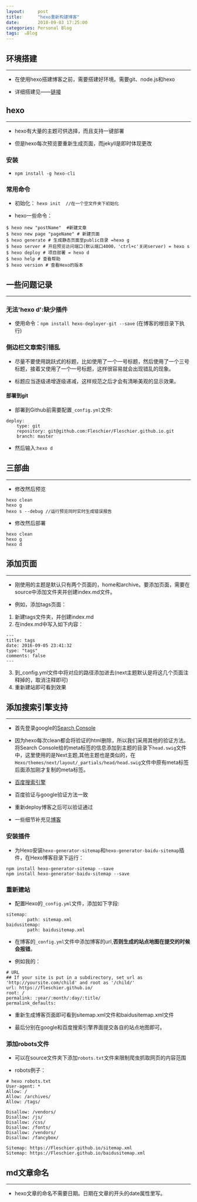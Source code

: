 ```yaml
---
layout:     post
title:      "hexo重新构建博客"
date:       2018-09-03 17:25:00
categories: Personal Blog
tags:  ๑Blog
---
```


## 环境搭建
---

- 在使用hexo搭建博客之前，需要搭建好环境。需要git、node.js和hexo

- 详细搭建见——[链接](https://neveryu.github.io/2016/09/03/hexo-next-one/)

## hexo
---

- hexo有大量的主题可供选择，而且支持一键部署

- 但是hexo每次预览要重新生成页面，而jekyll是即时体现更改

### 安装

- `npm install -g hexo-cli`

### 常用命令

- 初始化： `hexo init  //在一个空文件夹下初始化`

- hexo一些命令：
```
$ hexo new "postName"  #新建文章
$ hexo new page "pageName" # 新建页面
$ hexo generate # 生成静态页面至public目录 =hexo g
$ hexo server # 开启预览访问端口(默认端口4000，'ctrl+c'关闭server) = hexo s
$ hexo deploy # 项目部署 = hexo d
$ hexo help # 查看帮助
$ hexo version # 查看Hexo的版本
```

## 一些问题记录
---

### 无法'hexo d':缺少插件

- 使用命令：`npm install hexo-deployer-git --save` (在博客的根目录下执行)

### 侧边栏文章索引错乱

- 尽量不要使用跳跃式的标题，比如使用了一个一号标题，然后使用了一个三号标题，接着又使用了一个一号标题，这样很容易就会出现错乱的现象。

- 标题应当逐级递增逐级递减，这样规范之后才会有清晰美观的显示效果。

#### 部署到git

- 部署到Github前需要配置`_config.yml`文件:
```
deploy:
	type: git
	repository: git@github.com:Fleschier/Fleschier.github.io.git
	branch: master
```

- 然后输入:`hexo d`

## 三部曲
---

- 修改然后预览
```
hexo clean
hexo g
hexo s --debug //运行预览同时实时生成错误报告
```

- 修改然后部署
```
hexo clean
hexo g
hexo d
```

## 添加页面
---

- 刚使用的主题是默认只有两个页面的，home和archive。要添加页面，需要在source中添加文件夹并创建index.md文件。

- 例如，添加tags页面：

1. 新建tags文件夹，并创建index.md
2. 在index.md中写入如下内容：
```
---
title: tags
date: 2016-09-05 23:41:32
type: "tags"
comments: false
---
```
3. 到_config.yml文件中将对应的路径添加进去(next主题默认是将这几个页面注释掉的，取消注释即可)
4. 重新建站即可看到效果

## 添加搜索引擎支持
---

- 首先登录google的[Search Console](https://www.google.com/webmasters/tools/home?hl=zh-CN)

- 因为hexo每次clean都会将验证的html删除，所以我们采用其他的验证方法。将Search Console给的meta标签的信息添加到主题的目录下`head.swig`文件中，这里使用的是Next主题,其他主题也是类似的，在`Hexo/themes/next/layout/_partials/head/head.swig`文件中原有meta标签后面添加刚才复制的meta标签。

- [百度搜索引擎](https://ziyuan.baidu.com/site/siteadd?siteurl=)

- 百度验证与google验证方法一致

- 重新deploy博客之后可以验证通过

- 一些细节补充见[博客](https://jactor-sue.github.io/how-githubio-blog-can-be-searched-by-google/)


### 安装插件

- 为Hexo安装`hexo-generator-sitemap`和`hexo-generator-baidu-sitemap`插件，在Hexo博客目录下运行：
```
npm install hexo-generator-sitemap --save
npm install hexo-generator-baidu-sitemap --save
```

### 重新建站

- 配置Hexo的`_config.yml`文件，添加如下字段:
```
sitemap:
		path: sitemap.xml
baidusitemap:
		path: baidusitemap.xml
```

- 在博客的`_config.yml`文件中添加博客的url,**否则生成的站点地图在提交的时候会报错**。

- 例如我的：
```
# URL
## If your site is put in a subdirectory, set url as 'http://yoursite.com/child' and root as '/child/'
url: https://fleschier.github.io/
root: /
permalink: :year/:month/:day/:title/
permalink_defaults:
```

- 重新生成博客页面即可看到sitemap.xml文件和baidusitemap.xml文件

- 最后分别在google和百度搜索引擎界面提交各自的站点地图即可。

### 添加robots文件

- 可以在source文件夹下添加`robots.txt`文件来限制爬虫抓取网页的内容范围

- robots例子：
```
# hexo robots.txt
User-agent: *
Allow: /
Allow: /archives/
Allow: /tags/

Disallow: /vendors/
Disallow: /js/
Disallow: /css/
Disallow: /fonts/
Disallow: /vendors/
Disallow: /fancybox/

Sitemap: https://Fleschier.github.io/sitemap.xml
Sitemap: https://Fleschier.github.io/baidusitemap.xml
```

## md文章命名
---

- hexo文章的命名不需要日期。日期在文章的开头的date属性里写。
